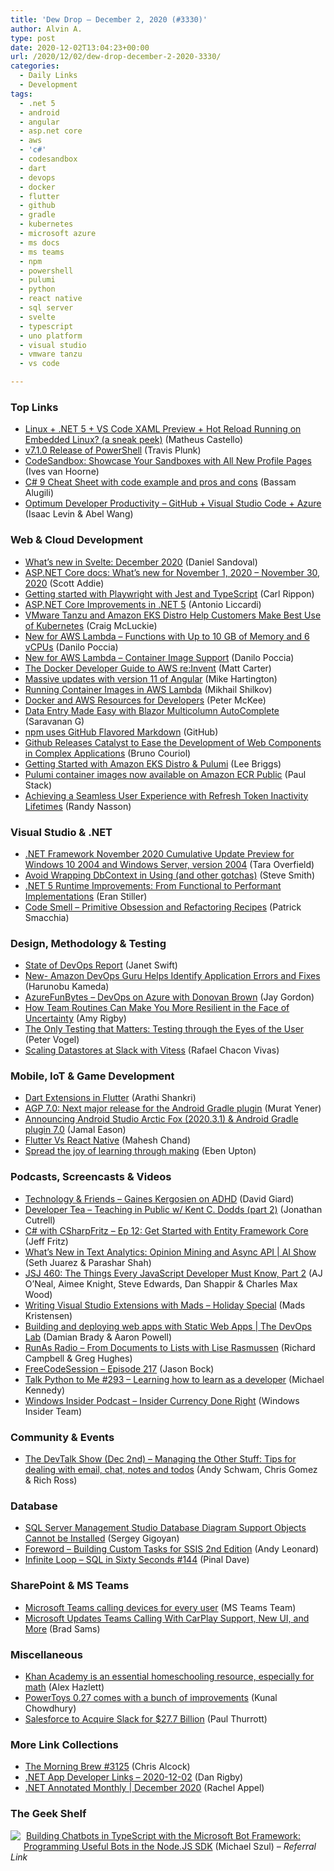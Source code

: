 ```yaml
---
title: 'Dew Drop – December 2, 2020 (#3330)'
author: Alvin A.
type: post
date: 2020-12-02T13:04:23+00:00
url: /2020/12/02/dew-drop-december-2-2020-3330/
categories:
  - Daily Links
  - Development
tags:
  - .net 5
  - android
  - angular
  - asp.net core
  - aws
  - 'c#'
  - codesandbox
  - dart
  - devops
  - docker
  - flutter
  - github
  - gradle
  - kubernetes
  - microsoft azure
  - ms docs
  - ms teams
  - npm
  - powershell
  - pulumi
  - python
  - react native
  - sql server
  - svelte
  - typescript
  - uno platform
  - visual studio
  - vmware tanzu
  - vs code

---
```

### <a name="top"></a>Top Links

  * <a href="https://microhobby.com.br/blog/2020/11/30/vs-code-xaml-preview-embedded-linux-dotnet-core/" target="_blank" rel="noopener noreferrer">Linux + .NET 5 + VS Code XAML Preview + Hot Reload Running on Embedded Linux? (a sneak peek)</a> (Matheus Castello)
  * <a href="https://github.com/PowerShell/PowerShell/releases/tag/v7.1.0" target="_blank" rel="noopener noreferrer">v7.1.0 Release of PowerShell</a> (Travis Plunk)
  * <a href="https://codesandbox.io/post/new-look-profile-pages" target="_blank" rel="noopener noreferrer">CodeSandbox: Showcase Your Sandboxes with All New Profile Pages</a> (Ives van Hoorne)
  * <a href="https://github.com/alugili/CSharp-9-CheatSheet" target="_blank" rel="noopener noreferrer">C# 9 Cheat Sheet with code example and pros and cons</a> (Bassam Alugili)
  * <a href="https://devblogs.microsoft.com/devops/optimum-developer-productivity-github-visual-studio-code-azure/?WT.mc_id=DOP-MVP-4025064" target="_blank" rel="noopener noreferrer">Optimum Developer Productivity – GitHub + Visual Studio Code + Azure</a> (Isaac Levin & Abel Wang)

### <a name="web"></a>Web & Cloud Development

  * <a href="https://svelte.dev/blog/whats-new-in-svelte-december-2020" target="_blank" rel="noopener noreferrer">What&#8217;s new in Svelte: December 2020</a> (Daniel Sandoval)
  * <a href="https://docs.microsoft.com/en-us/aspnet/core/whats-new/2020-11?view=aspnetcore-5.0&WT.mc_id=DOP-MVP-4025064" target="_blank" rel="noopener noreferrer">ASP.NET Core docs: What&#8217;s new for November 1, 2020 &#8211; November 30, 2020</a> (Scott Addie)
  * <a href="https://www.carlrippon.com/getting-started-with-playwright/" target="_blank" rel="noopener noreferrer">Getting started with Playwright with Jest and TypeScript</a> (Carl Rippon)
  * <a href="https://www.infoq.com/news/2020/12/aspnet-core-improvement-dotnet-5/?utm_campaign=infoq_content&utm_source=infoq&utm_medium=feed&utm_term=global" target="_blank" rel="noopener noreferrer">ASP.NET Core Improvements in .NET 5</a> (Antonio Liccardi)
  * <a href="https://tanzu.vmware.com/content/home-page/vmware-tanzu-and-amazon-eks-distro-help-customers-make-best-use-of-kubernetes" target="_blank" rel="noopener noreferrer">VMware Tanzu and Amazon EKS Distro Help Customers Make Best Use of Kubernetes</a> (Craig McLuckie)
  * <a href="http://feedproxy.google.com/~r/AmazonWebServicesBlog/~3/VtLP6_UkkxU/" target="_blank" rel="noopener noreferrer">New for AWS Lambda – Functions with Up to 10 GB of Memory and 6 vCPUs</a> (Danilo Poccia)
  * <a href="http://feedproxy.google.com/~r/AmazonWebServicesBlog/~3/pBnBWJ2xmLY/" target="_blank" rel="noopener noreferrer">New for AWS Lambda – Container Image Support</a> (Danilo Poccia)
  * <a href="https://www.docker.com/blog/the-docker-developer-guide-to-aws-reinvent/" target="_blank" rel="noopener noreferrer">The Docker Developer Guide to AWS re:Invent</a> (Matt Carter)
  * <a href="https://ionicframework.com/blog/massive-updates-with-version-11-of-angular/" target="_blank" rel="noopener noreferrer">Massive updates with version 11 of Angular</a> (Mike Hartington)
  * <a href="https://www.pulumi.com/blog/aws-lambda-container-support/" target="_blank" rel="noopener noreferrer">Running Container Images in AWS Lambda</a> (Mikhail Shilkov)
  * <a href="https://www.docker.com/blog/docker-and-aws-resources-for-developers/" target="_blank" rel="noopener noreferrer">Docker and AWS Resources for Developers</a> (Peter McKee)
  * <a href="https://www.syncfusion.com/blogs/post/data-entry-made-easy-with-blazor-multicolumn-autocomplete.aspx" target="_blank" rel="noopener noreferrer">Data Entry Made Easy with Blazor Multicolumn AutoComplete</a> (Saravanan G)
  * <a href="https://github.blog/changelog/2020-12-01-npm-uses-github-flavored-markdown/" target="_blank" rel="noopener noreferrer">npm uses GitHub Flavored Markdown</a> (GitHub)
  * <a href="https://www.infoq.com/news/2020/12/catalyst-github-web-components/?utm_campaign=infoq_content&utm_source=infoq&utm_medium=feed&utm_term=global" target="_blank" rel="noopener noreferrer">Github Releases Catalyst to Ease the Development of Web Components in Complex Applications</a> (Bruno Couriol)
  * <a href="https://www.pulumi.com/blog/amazon-eks-distro/" target="_blank" rel="noopener noreferrer">Getting Started with Amazon EKS Distro & Pulumi</a> (Lee Briggs)
  * <a href="https://www.pulumi.com/blog/amazon-ecr-public/" target="_blank" rel="noopener noreferrer">Pulumi container images now available on Amazon ECR Public</a> (Paul Stack)
  * <a href="https://auth0.com/blog/achieving-a-seamless-user-experience-with-refresh-token-inactivity-lifetimes/" target="_blank" rel="noopener noreferrer">Achieving a Seamless User Experience with Refresh Token Inactivity Lifetimes</a> (Randy Nasson)

### <a name="dotnet"></a>Visual Studio & .NET

  * <a href="https://devblogs.microsoft.com/dotnet/net-framework-november-2020-cumulative-update-preview-for-windows-10-2004-and-windows-server-version-2004/?WT.mc_id=DOP-MVP-4025064" target="_blank" rel="noopener noreferrer">.NET Framework November 2020 Cumulative Update Preview for Windows 10 2004 and Windows Server, version 2004</a> (Tara Overfield)
  * <a href="https://ardalis.com/avoid-wrapping-dbcontext-in-using/" target="_blank" rel="noopener noreferrer">Avoid Wrapping DbContext in Using (and other gotchas)</a> (Steve Smith)
  * <a href="https://www.infoq.com/news/2020/12/net-5-runtime-improvements/?utm_campaign=infoq_content&utm_source=infoq&utm_medium=feed&utm_term=global" target="_blank" rel="noopener noreferrer">.NET 5 Runtime Improvements: From Functional to Performant Implementations</a> (Eran Stiller)
  * <a href="https://blog.ndepend.com/code-smell-primitive-obsession-and-refactoring-recipes/" target="_blank" rel="noopener noreferrer">Code Smell – Primitive Obsession and Refactoring Recipes</a> (Patrick Smacchia)

### <a name="design"></a>Design, Methodology & Testing

  * <a href="http://www.i-programmer.info/news/231-methodology/14171-state-of-devops-report.html" target="_blank" rel="noopener noreferrer">State of DevOps Report</a> (Janet Swift)
  * <a href="http://feedproxy.google.com/~r/AmazonWebServicesBlog/~3/drsWL-ySgfg/" target="_blank" rel="noopener noreferrer">New- Amazon DevOps Guru Helps Identify Application Errors and Fixes</a> (Harunobu Kameda)
  * <a href="https://devblogs.microsoft.com/devops/azurefunbytes-devops-on-azure-with-donovan-brown/?WT.mc_id=DOP-MVP-4025064" target="_blank" rel="noopener noreferrer">AzureFunBytes – DevOps on Azure with Donovan Brown</a> (Jay Gordon)
  * <a href="https://blog.trello.com/team-routines-in-the-face-of-uncertainty" target="_blank" rel="noopener noreferrer">How Team Routines Can Make You More Resilient in the Face of Uncertainty</a> (Amy Rigby)
  * <a href="https://feeds.telerik.com/link/10828/14123735/the-only-testing-that-matters-testing-through-eyes-of-user" target="_blank" rel="noopener noreferrer">The Only Testing that Matters: Testing through the Eyes of the User</a> (Peter Vogel)
  * <a href="https://slack.engineering/scaling-datastores-at-slack-with-vitess/?utm_source=rss&utm_medium=rss&utm_campaign=scaling-datastores-at-slack-with-vitess" target="_blank" rel="noopener noreferrer">Scaling Datastores at Slack with Vitess</a> (Rafael Chacon Vivas)

### <a name="mobile"></a>Mobile, IoT & Game Development

  * <a href="https://medium.com/flutter-community/dart-extensions-in-flutter-41e1dc57f80?source=rss----86fb29d7cc6a---4" target="_blank" rel="noopener noreferrer">Dart Extensions in Flutter</a> (Arathi Shankri)
  * <a href="http://feedproxy.google.com/~r/GDBcode/~3/I6Buzz57RW0/agp-70-next-major-release-for-android.html" target="_blank" rel="noopener noreferrer">AGP 7.0: Next major release for the Android Gradle plugin</a> (Murat Yener)
  * <a href="http://feedproxy.google.com/~r/GDBcode/~3/VorT4cdvy3o/announcing-android-studio-arctic-fox.html" target="_blank" rel="noopener noreferrer">Announcing Android Studio Arctic Fox (2020.3.1) & Android Gradle plugin 7.0</a> (Jamal Eason)
  * <a href="https://www.c-sharpcorner.com/article/flutter-vs-react-native/" target="_blank" rel="noopener noreferrer">Flutter Vs React Native</a> (Mahesh Chand)
  * <a href="https://www.raspberrypi.org/blog/spread-the-joy-of-learning-through-making/" target="_blank" rel="noopener noreferrer">Spread the joy of learning through making</a> (Eben Upton)

### <a name="podcasts"></a>Podcasts, Screencasts & Videos

  * <a href="http://DavidGiard.com/2020/11/30/GainesKergosienOnADHD.aspx" target="_blank" rel="noopener noreferrer">Technology & Friends &#8211; Gaines Kergosien on ADHD</a> (David Giard)
  * <a href="https://developertea.simplecast.com/episodes/teaching-in-public-w-kent-c-dodds-part-2-RAHNGgoH" target="_blank" rel="noopener noreferrer">Developer Tea &#8211; Teaching in Public w/ Kent C. Dodds (part 2)</a> (Jonathan Cutrell)
  * <a href="http://www.youtube.com/watch?v=4LRUWCfGLIs" target="_blank" rel="noopener noreferrer">C# with CSharpFritz &#8211; Ep 12: Get Started with Entity Framework Core</a> (Jeff Fritz)
  * <a href="https://channel9.msdn.com/Shows/AI-Show/Whats-New-in-Text-Analytics-Opinion-Mining-and-Async-API?WT.mc_id=DOP-MVP-4025064" target="_blank" rel="noopener noreferrer">What’s New in Text Analytics: Opinion Mining and Async API | AI Show</a> (Seth Juarez & Parashar Shah)
  * <a href="https://devchat.tv/js-jabber/jsj-460-the-things-every-javascript-developer-must-know-part-2/" target="_blank" rel="noopener noreferrer">JSJ 460: The Things Every JavaScript Developer Must Know, Part 2</a> (AJ O’Neal, Aimee Knight, Steve Edwards, Dan Shappir & Charles Max Wood)
  * <a href="http://www.youtube.com/watch?v=EniQmgmMb6o" target="_blank" rel="noopener noreferrer">Writing Visual Studio Extensions with Mads &#8211; Holiday Special</a> (Mads Kristensen)
  * <a href="https://channel9.msdn.com/Shows/DevOps-Lab/Building-and-deploying-web-apps-with-Static-Web-Apps?WT.mc_id=DOP-MVP-4025064" target="_blank" rel="noopener noreferrer">Building and deploying web apps with Static Web Apps | The DevOps Lab</a> (Damian Brady & Aaron Powell)
  * <a href="http://feedproxy.google.com/~r/RunaAsRadioWma/~3/g-psWWphDjg/default.aspx" target="_blank" rel="noopener noreferrer">RunAs Radio &#8211; From Documents to Lists with Lise Rasmussen</a> (Richard Campbell & Greg Hughes)
  * <a href="http://www.youtube.com/watch?v=krPi9BA9VyY" target="_blank" rel="noopener noreferrer">FreeCodeSession &#8211; Episode 217</a> (Jason Bock)
  * <a href="https://talkpython.fm/episodes/show/293/learning-how-to-learn-as-a-developer" target="_blank" rel="noopener noreferrer">Talk Python to Me #293 &#8211; Learning how to learn as a developer</a> (Michael Kennedy)
  * <a href="http://windowsinsider.mpsn.libsynpro.com/insider-currency-done-right" target="_blank" rel="noopener noreferrer">Windows Insider Podcast &#8211; Insider Currency Done Right</a> (Windows Insider Team)

### <a name="events"></a>Community & Events

  * <a href="https://www.meetup.com/The-Dev-Talk-Show/events/274921686/" target="_blank" rel="noopener noreferrer">The DevTalk Show (Dec 2nd) &#8211; Managing the Other Stuff: Tips for dealing with email, chat, notes and todos</a> (Andy Schwam, Chris Gomez & Rich Ross)

### <a name="sql"></a>Database

  * <a href="http://feedproxy.google.com/~r/MSSQLTips-LatestSqlServerTips/~3/K0DNNdj98JE/" target="_blank" rel="noopener noreferrer">SQL Server Management Studio Database Diagram Support Objects Cannot be Installed</a> (Sergey Gigoyan)
  * <a href="https://andyleonard.blog/2020/12/foreword-building-custom-tasks-for-ssis-2nd-edition/" target="_blank" rel="noopener noreferrer">Foreword – Building Custom Tasks for SSIS 2nd Edition</a> (Andy Leonard)
  * <a href="https://blog.sqlauthority.com/2020/12/02/infinite-loop-sql-in-sixty-seconds-144/?utm_source=rss&utm_medium=rss&utm_campaign=infinite-loop-sql-in-sixty-seconds-144" target="_blank" rel="noopener noreferrer">Infinite Loop – SQL in Sixty Seconds #144</a> (Pinal Dave)

### <a name="sp"></a>SharePoint & MS Teams

  * <a href="https://techcommunity.microsoft.com/t5/microsoft-teams-blog/microsoft-teams-calling-devices-for-every-user/ba-p/1927753?WT.mc_id=DOP-MVP-4025064" target="_blank" rel="noopener noreferrer">Microsoft Teams calling devices for every user</a> (MS Teams Team)
  * <a href="https://petri.com/microsoft-updates-teams-calling-with-carplay-support-new-ui-and-more?utm_source=rss&utm_medium=rss&utm_campaign=microsoft-updates-teams-calling-with-carplay-support-new-ui-and-more" target="_blank" rel="noopener noreferrer">Microsoft Updates Teams Calling With CarPlay Support, New UI, and More</a> (Brad Sams)

### <a name="misc"></a>Miscellaneous

  * <a href="http://feeds.mashable.com/~r/Mashable/~3/rCcOS37AI8s/" target="_blank" rel="noopener noreferrer">Khan Academy is an essential homeschooling resource, especially for math</a> (Alex Hazlett)
  * <a href="http://feedproxy.google.com/~r/kunal2383/~3/XeEh2_R7CY8/powertoys-v0.27.html" target="_blank" rel="noopener noreferrer">PowerToys 0.27 comes with a bunch of improvements</a> (Kunal Chowdhury)
  * <a href="https://www.thurrott.com/cloud/244594/salesforce-to-acquire-slack-for-27-7-billion?utm_source=rss&utm_medium=rss&utm_campaign=salesforce-to-acquire-slack-for-27-7-billion" target="_blank" rel="noopener noreferrer">Salesforce to Acquire Slack for $27.7 Billion</a> (Paul Thurrott)

### <a name="links"></a>More Link Collections

  * <a href="http://feedproxy.google.com/~r/ReflectivePerspective/~3/cmGW33iIoXw/" target="_blank" rel="noopener noreferrer">The Morning Brew #3125</a> (Chris Alcock)
  * <a href="https://links.danrigby.com/2020/12/app-developer-links-2020-12-02/" target="_blank" rel="noopener noreferrer">.NET App Developer Links &#8211; 2020-12-02</a> (Dan Rigby)
  * <a href="https://blog.jetbrains.com/dotnet/2020/12/01/net-annotated-monthly-december-2020/" target="_blank" rel="noopener noreferrer">.NET Annotated Monthly | December 2020</a> (Rachel Appel)

### <a name="shelf"></a>The Geek Shelf

<a href="https://www.amazon.com/dp/0578513498/?tag=amavin-20" target="_blank" rel="noopener noreferrer"><img decoding="async" style="margin: 0px 5px 10px 0px; border: 0px currentcolor; float: left; display: inline; background-image: none;" src="https://m.media-amazon.com/images/I/41nGtmOqtYL._SS135_.jpg" align="left" border="0" /></a> <a href="https://www.amazon.com/dp/0578513498/?tag=amavin-20" target="_blank" rel="noopener noreferrer">Building Chatbots in TypeScript with the Microsoft Bot Framework: Programming Useful Bots in the Node.JS SDK</a> (Michael Szul) _&#8211; Referral Link_